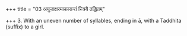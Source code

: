 +++
title = "03 अयुजाक्षरमाकारान्तं स्त्रियै तद्धितम्"

+++
3. With an uneven number of syllables, ending in ā, with a Taddhita (suffix) to a girl.
